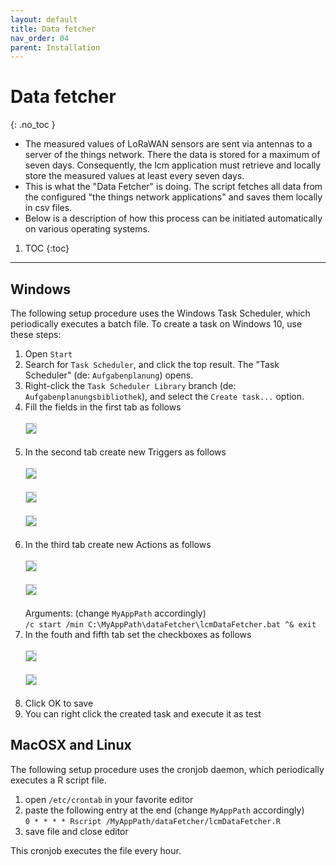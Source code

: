 ```yaml
---
layout: default
title: Data fetcher
nav_order: 04
parent: Installation
---
```

# Data fetcher
{: .no_toc }
- The measured values of LoRaWAN sensors are sent via antennas to a server of the things network. There the data is stored for a maximum of seven days. Consequently, the lcm application must retrieve and locally store the measured values at least every seven days.
- This is what the "Data Fetcher" is doing. The script fetches all data from the configured "the things network applications" and saves them locally in csv files.
- Below is a description of how this process can be initiated automatically on various operating systems.

1. TOC
{:toc}

<hr>

## Windows
The following setup procedure uses the Windows Task Scheduler, which periodically executes a batch file.
To create a task on Windows 10, use these steps:

1. Open `Start`
1. Search for `Task Scheduler`, and click the top result. The "Task Scheduler" (de: `Aufgabenplanung`) opens.
1. Right-click the `Task Scheduler Library` branch (de: `Aufgabenplanungsbibliothek`), and select the `Create task...` option.
1. Fill the fields in the first tab as follows<br><br>
   <img src="https://raw.githubusercontent.com/hslu-ige-laes/lcm/master/docs/assets/images/installationDataFetcher_01.PNG" style="border:1px solid lightgrey"/><br><br>
1. In the second tab create new Triggers as follows<br><br>
   <img src="https://raw.githubusercontent.com/hslu-ige-laes/lcm/master/docs/assets/images/installationDataFetcher_02.PNG" style="border:1px solid lightgrey"/><br><br>
   <img src="https://raw.githubusercontent.com/hslu-ige-laes/lcm/master/docs/assets/images/installationDataFetcher_03.PNG" style="border:1px solid lightgrey"/><br><br>
   <img src="https://raw.githubusercontent.com/hslu-ige-laes/lcm/master/docs/assets/images/installationDataFetcher_04.PNG" style="border:1px solid lightgrey"/><br><br>
1. In the third tab create new Actions as follows<br><br>
   <img src="https://raw.githubusercontent.com/hslu-ige-laes/lcm/master/docs/assets/images/installationDataFetcher_05.PNG" style="border:1px solid lightgrey"/><br><br>
   <img src="https://raw.githubusercontent.com/hslu-ige-laes/lcm/master/docs/assets/images/installationDataFetcher_06.PNG" style="border:1px solid lightgrey"/><br><br>
   Arguments: (change `MyAppPath` accordingly)<br>
   `/c start /min C:\MyAppPath\dataFetcher\lcmDataFetcher.bat ^& exit`<br>
1. In the fouth and fifth tab set the checkboxes as follows<br><br>
   <img src="https://raw.githubusercontent.com/hslu-ige-laes/lcm/master/docs/assets/images/installationDataFetcher_07.PNG" style="border:1px solid lightgrey"/><br><br>
   <img src="https://raw.githubusercontent.com/hslu-ige-laes/lcm/master/docs/assets/images/installationDataFetcher_08.PNG" style="border:1px solid lightgrey"/><br><br>
1. Click OK to save
1. You can right click the created task and execute it as test


## MacOSX and Linux
The following setup procedure uses the cronjob daemon, which periodically executes a R script file.

1. open `/etc/crontab` in your favorite editor
1. paste the following entry at the end (change `MyAppPath` accordingly)<br>
   `0 * * * * Rscript /MyAppPath/dataFetcher/lcmDataFetcher.R`
1. save file and close editor

This cronjob executes the file every hour.